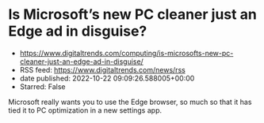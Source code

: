 # Is Microsoft’s new PC cleaner just an Edge ad in disguise?
 - https://www.digitaltrends.com/computing/is-microsofts-new-pc-cleaner-just-an-edge-ad-in-disguise/
 - RSS feed: https://www.digitaltrends.com/news/rss
 - date published: 2022-10-22 09:09:26.588005+00:00
 - Starred: False

Microsoft really wants you to use the Edge browser, so much so that it has tied it to PC optimization in a new settings app.
